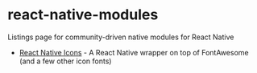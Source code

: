 # react-native-modules
Listings page for community-driven native modules for React Native

* [React Native Icons](https://github.com/corymsmith/react-native-icons) - A React Native wrapper on top of FontAwesome (and a few other icon fonts)
